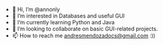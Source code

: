 - 👋 Hi, I’m @annonly
- 👀 I’m interested in Databases and useful GUI
- 🌱 I’m currently learning Python and Java
- 💞️ I’m looking to collaborate on basic GUI-related projects.
- 📫 How to reach me andresmendozadocs@gmail.com  :))

<!---
annonly/annonly is a ✨ special ✨ repository because its `README.md` (this file) appears on your GitHub profile.
You can click the Preview link to take a look at your changes.
--->
